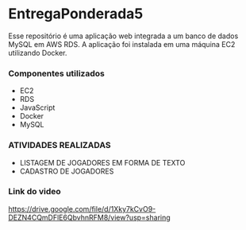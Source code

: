 # EntregaPonderada5

Esse repositório é uma aplicação web integrada a um banco de dados MySQL em AWS RDS. A aplicação foi instalada em uma máquina EC2 utilizando Docker.

### Componentes utilizados
- EC2
- RDS
- JavaScript
- Docker
- MySQL

### ATIVIDADES REALIZADAS

- LISTAGEM DE JOGADORES EM FORMA DE TEXTO
- CADASTRO DE JOGADORES

### Link do video
https://drive.google.com/file/d/1Xky7kCvO9-DEZN4CQmDFlE6QbvhnRFM8/view?usp=sharing
